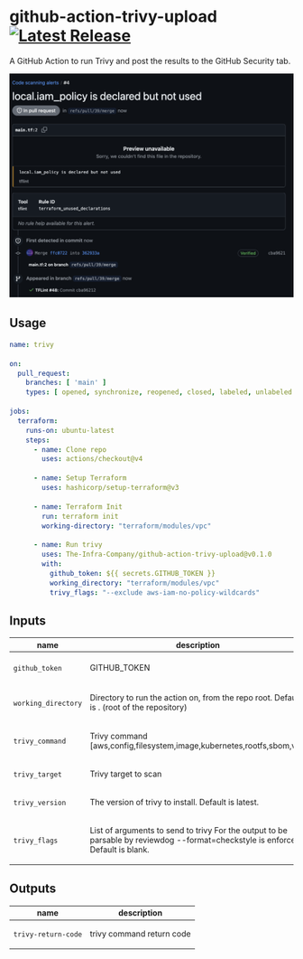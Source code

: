 # github-action-trivy-upload [![Latest Release](https://img.shields.io/github/release/The-Infra-Company/github-action-trivy-upload.svg)](https://github.com/The-Infra-Company/github-action-trivy-upload/releases/latest)

A GitHub Action to run Trivy and post the results to the GitHub Security tab.

![findings](./docs/trivy-findings.png)

## Usage

```yaml
name: trivy

on:
  pull_request:
    branches: [ 'main' ]
    types: [ opened, synchronize, reopened, closed, labeled, unlabeled ]

jobs:
  terraform:
    runs-on: ubuntu-latest
    steps:
      - name: Clone repo
        uses: actions/checkout@v4

      - name: Setup Terraform
        uses: hashicorp/setup-terraform@v3

      - name: Terraform Init
        run: terraform init
        working-directory: "terraform/modules/vpc"

      - name: Run trivy
        uses: The-Infra-Company/github-action-trivy-upload@v0.1.0
        with:
          github_token: ${{ secrets.GITHUB_TOKEN }}
          working_directory: "terraform/modules/vpc"
          trivy_flags: "--exclude aws-iam-no-policy-wildcards"
```

<!-- action-docs-inputs source="action.yml" -->
## Inputs

| name | description | required | default |
| --- | --- | --- | --- |
| `github_token` | <p>GITHUB_TOKEN</p> | `true` | `${{ github.token }}` |
| `working_directory` | <p>Directory to run the action on, from the repo root. Default is . (root of the repository)</p> | `false` | `.` |
| `trivy_command` | <p>Trivy command [aws,config,filesystem,image,kubernetes,rootfs,sbom,vm]</p> | `true` | `""` |
| `trivy_target` | <p>Trivy target to scan</p> | `true` | `""` |
| `trivy_version` | <p>The version of trivy to install. Default is latest.</p> | `false` | `latest` |
| `trivy_flags` | <p>List of arguments to send to trivy For the output to be parsable by reviewdog --format=checkstyle is enforced Default is blank.</p> | `false` | `""` |
<!-- action-docs-inputs source="action.yml" -->

<!-- action-docs-outputs source="action.yml" -->
## Outputs

| name | description |
| --- | --- |
| `trivy-return-code` | <p>trivy command return code</p> |
<!-- action-docs-outputs source="action.yml" -->
